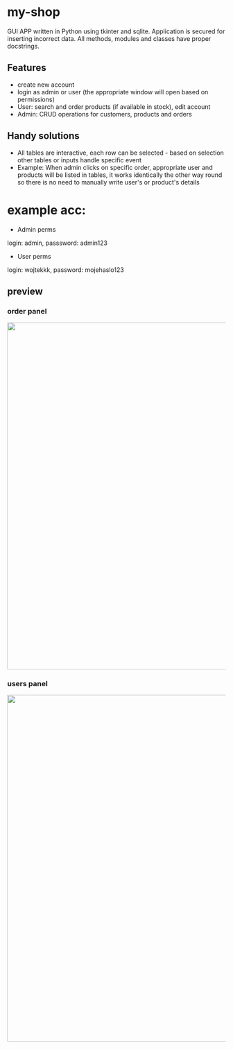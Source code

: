 # my-shop
GUI APP written in Python using tkinter and sqlite.
Application is secured for inserting incorrect data.
All methods, modules and classes have proper docstrings.


## Features
- create new account
- login as admin or user (the appropriate window will open based on permissions)
- User: search and order products (if available in stock), edit account
- Admin: CRUD operations for customers, products and orders

## Handy solutions
- All tables are interactive, each row can be selected - based on selection other tables or inputs handle specific event
- Example: When admin clicks on specific order, appropriate user and products will be listed in tables,
it works identically the other way round so there is no need to manually write user's or product's details

# example acc:

- Admin perms

login: admin,
passsword: admin123

- User perms

login: wojtekkk,
password: mojehaslo123

## preview

### order panel
<img src="https://user-images.githubusercontent.com/64193740/105970720-f872ef00-6089-11eb-98c2-6f3db64ec405.png" width=800>


### users panel
<img src="https://user-images.githubusercontent.com/64193740/105970776-06287480-608a-11eb-940f-ed337c57e893.png" width=800>



